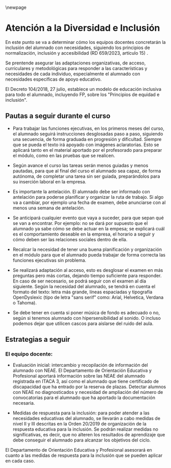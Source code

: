 \newpage

# Atención a la Diversidad e Inclusión 

En este punto se va a determinar cómo los equipos docentes concretarán la inclusión del alumnado con necesidades, siguiendo los principios de normalización, inclusión y accesibilidad (RD 659/2023, artículo 15) .

Se prentende asegurar las adaptaciones organizativas, de acceso, curriculares y metodológicas para responder a las características y necesidades de cada individuo, especialmente el alumnado con necesidades específicas de apoyo educativo.

El Decreto 104/2018, 27 julio, establece un modelo de educación inclusiva para todo el alumnado, incluyendo FP, sobre los "Principios de equidad e inclusión".


## Pautas a seguir durante el curso

- Para trabajar las funciones ejecutivas, en los primeros meses del curso, el alumnado seguirá instrucciones desglosadas paso a paso, siguiendo una secuencia, de forma graduada en progresión y dificultad. Siempre que se pueda el texto irá apoyado con imágenes aclaratorias. Esto se aplicará tanto en el material aportado por el profesorado para preparar el módulo, como en las pruebas que se realicen.

- Según avance el curso las tareas serán menos guiadas y menos pautadas, para que al final del curso el alumnado sea capaz, de forma autónoma, de completar una tarea sin ser guiada, preparándolos para su inserción laboral en la empresa.

- Es importante la antelación. El alumnado debe ser informado con antelación para poderse planificar y organizar la ruta de trabajo. Si algo va a cambiar, por ejemplo una fecha de examen, debe anunciarse con al menos una semana de antelación.

- Se anticipará cualquier evento que vaya a suceder, para que sepan qué se van a encontrar. Por ejemplo: no se dará por supuesto que el alumnado ya sabe cómo se debe actuar en la empesa; se explicará cuál es el comportamiento deseable en la empresa, el horario a seguir y cómo deben ser las relaciones sociales dentro de ella.

- Recalcar la necesidad de tener una buena planificación y organización en el módulo para que el alumnado pueda trabajar de forma correcta las funciones ejecutivas sin problema.

- Se realizará adaptación al acceso, esto es desglosar el examen en más preguntas pero más cortas, dejando tiempo suficiente para responder. En caso de ser necesario, se podrá seguir con el examen al día siguiente. Según la necesidad del alumnado, se tendrá en cuenta el formato del texto: letra más grande, líneas espaciadas y tipografía OpenDyslexic (tipo de letra "sans serif" como: Arial, Helvetica, Verdana o Tahoma).

- Se debe tener en cuenta si poner música de fondo es adecuado o no, según si tenemos alumnado con hipersensibilidad al sonido. O incluso podemos dejar que utilicen cascos para aislarse del ruido del aula.

    

## Estrategias a seguir

### El equipo docente:

* Evaluación inicial: intercambio y recopilación de información del alumnado con NEAE. El Departamento de Orientación Educativa y Profesional aportará información sobre las NEAE del alumnado registrada en ITACA 3, así como el alumnado que tiene certificado de discapacidad que ha entrado por la reserva de plazas. Detectar alumnos con NEAE no diagnosticados y necesidad de ampliación del número de convocatorias para el alumnado que ha aportado la documentación necesaria.

* Medidas de respuesta para la inclusión: para poder atender a las necesidades educativas del alumnado, se llevarán a cabo medidas de nivel II y III descritas en la Orden 20/2019 de organización de la respuesta educativa para la inclusión. Se podrán realizar medidas no significativas, es decir, que no alteren los resultados de aprendizaje que debe conseguir el alumnado para alcanzar los objetivos del ciclo.


El Departamento de Orientación Educativa y Profesional asesorará en cuanto a las medidas de respuesta para la inclusión que se pueden aplicar en cada caso.
